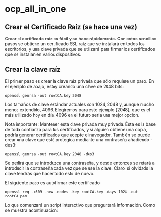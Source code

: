 # ocp_all_in_one

## Crear el Certificado Raíz (se hace una vez)
Crear el certificado raíz es fácil y se hace rápidamente. Con estos sencillos pasos se obtiene un certificado SSL raíz que se instalará en todos los escritorios, y una clave privada que se utilizará para firmar los certificados que se instalan en varios dispositivos.

## Crear la clave raíz
El primer paso es crear la clave raíz privada que sólo requiere un paso. En el ejemplo de abajo, estoy creando una clave de 2048 bits:

``` openssl
openssl genrsa -out rootCA.key 2048
```

Los tamaños de clave estándar actuales son 1024, 2048 y, aunque mucho menos extendido, 4096. Elegiremos para este ejemplo [2048], que es el más utilizado hoy en día. 4096 en el futuro seria una mejor opcion.

Nota importante: Mantener esta clave privada muy privada. Ésta es la base de toda confianza para tus certificados, y si alguien obtiene una copia, podría generar certificados que acepte el navegador. También se puede crear una clave que esté protegida mediante una contraseña añadiendo -des3:

``` openssl
openssl genrsa -out rootCA.key 2048 -des3
```

Se pedirá que se introduzca una contraseña, y desde entonces se retará a introducir la contraseña cada vez que se use la clave. Claro, si olvidads la clave tendrás que hacer todo esto de nuevo.

El siguiente paso es autofirmar este certificado

``` openssl
openssl req -x509 -new -nodes -key rootCA.key -days 1024 -out rootCA.pem
```

Lo que comenzará un script interactivo que preguntará información. Como se muestra acontinuacion:

``` openssl

```


